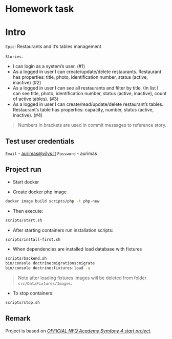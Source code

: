 ﻿Homework task
============

# Intro

`Epic`: Restaurants and it’s tables management

`Stories`:
  - I can login as a system’s user. (#1)
  - As a logged in user I can create/update/delete restaurants. Restaurant has properties:
   title,  photo, identification number, status (active, inactive) (#2)
  - As a logged in user I can see all restaurants and filter by title. (In list I can see title, photo, identification number, status (active, inactive), count of active tables). (#3)
  - As a logged in user I can create/read/update/delete restaurant’s tables. Restaurant’s table has properties: capacity, number, status (active, inactive). (#4)

>Numbers in brackets are used in commit messages to reference story.

## Test user credentials

`Email` - aurimas@vilys.lt
`Password` - aurimas 

## Project run

* Start docker

* Create docker php image

```bash
docker image build scripts/php -t php-new
```

* Then execute:
```bash
scripts/start.sh
```

* After starting containers run installation scripts:
```bash
scripts/install-first.sh
```

* When dependencies are installed load database with fixtures
```bash
scripts/backend.sh
bin/console doctrine:migrations:migrate
bin/console doctrine:fixtures:load -q
```

>Note after loading fixtures images will be deleted from folder `src/DataFixtures/Images`.

* To stop containers:
```bash
scripts/stop.sh
```

## Remark

Project is based on [*OFFICIAL NFQ Academy Symfony 4 start project*](https://github.com/nfqakademija/kickstart).
